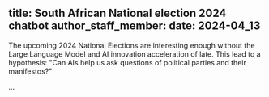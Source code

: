 title: South African National election 2024 chatbot
author_staff_member:
date: 2024-04_13
---
The upcoming 2024 National Elections are interesting enough without the Large Language Model and AI innovation acceleration of late. This lead to a hypothesis: "Can AIs help us ask questions of political parties and their manifestos?"

...
